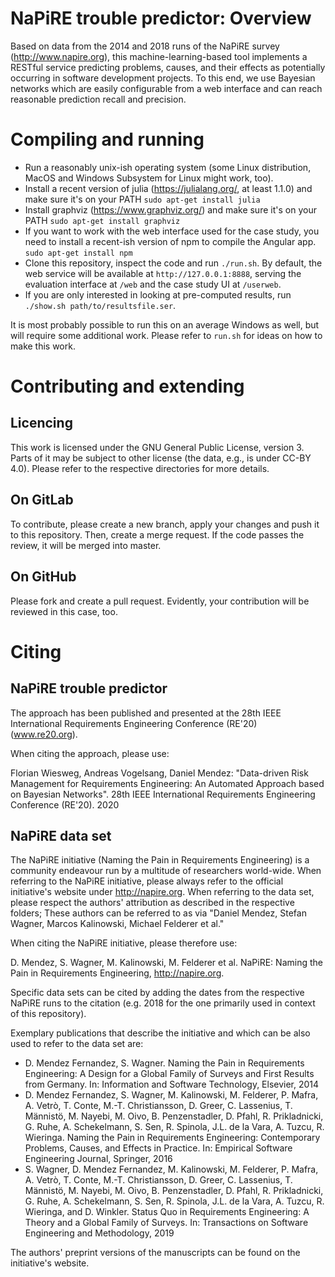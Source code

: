 # NaPiRE trouble predictor:  Overview

Based on data from the 2014 and 2018 runs of the NaPiRE survey (http://www.napire.org), this machine-learning-based tool implements a RESTful service predicting problems, causes, and their effects as potentially occurring in software development projects. To this end, we use Bayesian networks which are easily configurable from a web interface and can reach reasonable prediction recall and precision.

# Compiling and running

* Run a reasonably unix-ish operating system (some Linux distribution, MacOS and Windows Subsystem for Linux might work, too).
* Install a recent version of julia (https://julialang.org/, at least 1.1.0) and make sure it's on your PATH
`sudo apt-get install julia`
* Install graphviz (https://www.graphviz.org/) and make sure it's on your PATH
`sudo apt-get install graphviz`
* If you want to work with the web interface used for the case study, you need to install a recent-ish version of npm to compile the Angular app.
`sudo apt-get install npm`
* Clone this repository, inspect the code and run `./run.sh`. By default, the web service will be available at `http://127.0.0.1:8888`, serving the evaluation interface at `/web` and the case study UI at `/userweb`.
* If you are only interested in looking at pre-computed results, run `./show.sh path/to/resultsfile.ser`.

It is most probably possible to run this on an average Windows as well, but will require some additional work. Please refer to `run.sh` for ideas on how to make this work.

# Contributing and extending

## Licencing

This work is licensed under the GNU General Public License, version 3. Parts of it may be subject to other license (the data, e.g., is under CC-BY 4.0). Please refer to the respective directories for more details.

## On GitLab

To contribute, please create a new branch, apply your changes and push it to this repository. Then, create a merge request. If the code passes the review, it will be merged into master.

## On GitHub

Please fork and create a pull request. Evidently, your contribution will be reviewed in this case, too.

# Citing

## NaPiRE trouble predictor

The approach has been published and presented at the 28th IEEE International Requirements Engineering Conference (RE'20) (www.re20.org). 

When citing the approach, please use:

Florian Wiesweg, Andreas Vogelsang, Daniel Mendez: "Data-driven Risk Management for Requirements Engineering: An Automated Approach based on Bayesian Networks". 28th IEEE International Requirements Engineering Conference (RE'20). 2020

## NaPiRE data set

The NaPiRE initiative (Naming the Pain in Requirements Engineering) is a community endeavour run by a multitude of researchers world-wide. When referring to the NaPiRE initiative, please always refer to the official initiative's website under http://napire.org. When referring to the data set, please respect the authors' attribution as described in the respective folders; These authors can be referred to as via "Daniel Mendez, Stefan Wagner, Marcos Kalinowski, Michael Felderer et al."

When citing the NaPiRE initiative, please therefore use:

D. Mendez, S. Wagner, M. Kalinowski, M. Felderer et al. NaPiRE: Naming the Pain in Requirements Engineering, http://napire.org.

Specific data sets can be cited by adding the dates from the respective NaPiRE runs to the citation (e.g. 2018 for the one primarily used in context of this repository).

Exemplary publications that describe the initiative and which can be also used to refer to the data set are:
* D. Mendez Fernandez, S. Wagner. Naming the Pain in Requirements Engineering: A Design for a Global Family of Surveys and First Results from Germany. In: Information and Software Technology, Elsevier, 2014
* D. Mendez Fernandez, S. Wagner, M. Kalinowski, M. Felderer, P. Mafra, A. Vetrò, T. Conte, M.-T. Christiansson, D. Greer, C. Lassenius, T. Männistö, M. Nayebi, M. Oivo, B. Penzenstadler, D. Pfahl, R. Prikladnicki, G. Ruhe, A. Schekelmann, S. Sen, R. Spinola, J.L. de la Vara, A. Tuzcu, R. Wieringa. Naming the Pain in Requirements Engineering: Contemporary Problems, Causes, and Effects in Practice. In: Empirical Software Engineering Journal, Springer, 2016
* S. Wagner, D. Mendez Fernandez, M. Kalinowski, M. Felderer, P. Mafra, A. Vetrò, T. Conte, M.-T. Christiansson, D. Greer, C. Lassenius, T. Männistö, M. Nayebi, M. Oivo, B. Penzenstadler, D. Pfahl, R. Prikladnicki, G. Ruhe, A. Schekelmann, S. Sen, R. Spinola, J.L. de la Vara, A. Tuzcu, R. Wieringa, and D. Winkler. Status Quo in Requirements Engineering: A Theory and a Global Family of Surveys. In: Transactions on Software Engineering and Methodology, 2019

The authors' preprint versions of the manuscripts can be found on the initiative's website.
